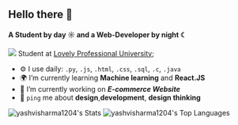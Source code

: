 ## Hello there 👋

#### A Student by day ☼ and a Web-Developer by night ☾
![](https://komarev.com/ghpvc/?username=your-github-username&color=green)
Student at [Lovely Professional University](https://www.lpu.in/);<br>

- ⚙️ I use daily: `.py`, `.js`, `.html`, `.css`, `.sql`, `.c`, `.java`
- 🌍 I’m currently learning **Machine learning** and **React.JS**
- 💅 I’m currently working on ***E-commerce Website***
- 💬 `ping` me about **design**,**development**, **design thinking**


![yashvisharma1204's Stats](https://github-readme-stats.vercel.app/api?username=yashvisharma1204&theme=nightowl&show_icons=true&hide_border=true&count_private=true)            ![yashvisharma1204's Top Languages](https://github-readme-stats.vercel.app/api/top-langs/?username=yashvisharma1204&theme=nightowl&show_icons=true&hide_border=true&layout=compact)
